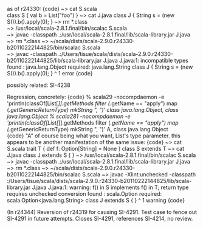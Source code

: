 as of r24330:
{code}
  ~> cat S.scala                                                                                                
class S { val b = List("foo") }
  ~> cat J.java
class J { String s = (new S()).b().apply(0); }
  ~> rm *.class                                                                              
  ~> /usr/local/scala-2.8.1.final/bin/scalac S.scala                                         
  ~> javac -classpath .:/usr/local/scala-2.8.1.final/lib/scala-library.jar J.java            
  ~> rm *.class
  ~> ~/scala/dists/scala-2.9.0.r24330-b20110222144825/bin/scalac S.scala                     
  ~> javac -classpath .:/Users/tisue/scala/dists/scala-2.9.0.r24330-b20110222144825/lib/scala-library.jar J.java
J.java:1: incompatible types
found   : java.lang.Object
required: java.lang.String
class J { String s = (new S()).b().apply(0); }
                                        ^
1 error
{code}

possibly related: SI-4238

Regression, concretely:
{code}
% scala29 -nocompdaemon -e 'println(classOf[List[_]].getMethods filter (_.getName == "apply") map (_.getGenericReturnType) mkString ", ")'
class java.lang.Object, class java.lang.Object
% scala281 -nocompdaemon -e 'println(classOf[List[_]].getMethods filter (_.getName == "apply") map (_.getGenericReturnType) mkString ", ")'
A, class java.lang.Object  
{code}
"A" of course being what you want, List's type parameter.
this appears to be another manifestation of the same issue:
{code}
  ~> cat S.scala
trait T { def f: Option[String] = None }
class S extends T
  ~> cat J.java
class J extends S { }
  ~> /usr/local/scala-2.8.1.final/bin/scalac S.scala                             
  ~> javac -classpath .:/usr/local/scala-2.8.1.final/lib/scala-library.jar J.java
  ~> rm *.class
  ~> ~/scala/dists/scala-2.9.0.r24330-b20110222144825/bin/scalac S.scala
  ~> javac -Xlint:unchecked -classpath :/Users/tisue/scala/dists/scala-2.9.0.r24330-b20110222144825/lib/scala-library.jar J.java
J.java:1: warning: f() in S implements f() in T; return type requires unchecked conversion
found   : scala.Option
required: scala.Option<java.lang.String>
class J extends S { }
^
1 warning
{code}

(In r24344) Reversion of r24319 for causing SI-4291.  Test case to fence out SI-4291
in future attempts.  Closes SI-4291, references SI-4214, no review.
